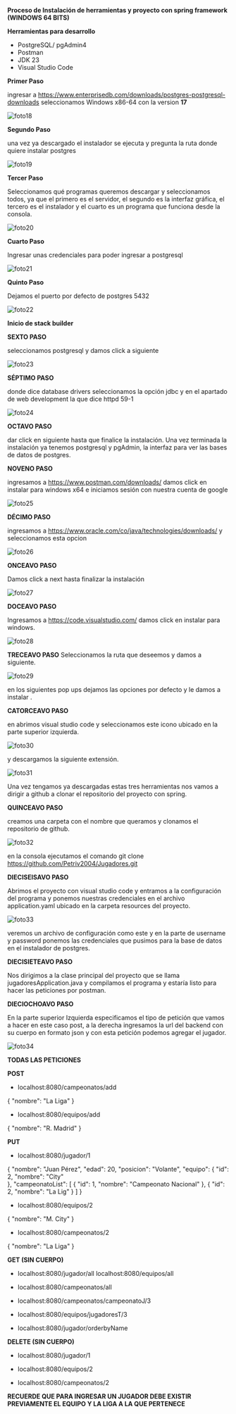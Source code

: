 **Proceso de Instalación de herramientas y proyecto con spring framework (WINDOWS 64 BITS)**

**Herramientas para desarrollo**

- PostgreSQL/ pgAdmin4
- Postman
- JDK 23
- Visual Studio Code

**Primer Paso**

ingresar a https://www.enterprisedb.com/downloads/postgres-postgresql-downloads
seleccionamos Windows x86-64 con la version **17**

![foto18](img/foto18.png)

**Segundo Paso**

una vez ya descargado el instalador se ejecuta y pregunta la ruta donde quiere instalar postgres

![foto19](img/foto19.png)

**Tercer Paso**

Seleccionamos qué programas queremos descargar y seleccionamos todos, ya que el primero es el servidor, el segundo es la interfaz gráfica, el tercero es el instalador y el cuarto es un programa que funciona desde la consola.

![foto20](img/foto20.png)

**Cuarto Paso**

Ingresar unas credenciales para poder ingresar a postgresql

![foto21](img/foto21.png)

**Quinto Paso**

Dejamos el puerto por defecto de postgres 5432

![foto22](img/foto22.png)

**Inicio de stack builder**

**SEXTO PASO**

seleccionamos postgresql y damos click a siguiente

![foto23](img/foto23.png)

**SÉPTIMO PASO**

donde dice database drivers seleccionamos la opción jdbc y en el apartado de web development la que dice httpd 59-1

![foto24](img/foto24.png)

**OCTAVO PASO**

dar click en siguiente hasta que finalice la instalación.
Una vez terminada la instalación ya tenemos postgresql y pgAdmin, la interfaz para ver las bases de datos de postgres.

**NOVENO PASO**

ingresamos a https://www.postman.com/downloads/ damos click en instalar para windows x64 e iniciamos sesión con nuestra cuenta de google

![foto25](img/foto25.png)

**DÉCIMO PASO**

ingresamos a https://www.oracle.com/co/java/technologies/downloads/ y seleccionamos esta opcion

![foto26](img/foto26.png)

**ONCEAVO PASO**

Damos click a next hasta finalizar la instalación

![foto27](img/foto27.png)

**DOCEAVO PASO**

Ingresamos a https://code.visualstudio.com/ damos click en  instalar para windows.

![foto28](img/foto28.png)

**TRECEAVO PASO**
Seleccionamos la ruta que deseemos y damos a siguiente.

![foto29](img/foto29.png)

en los siguientes pop ups dejamos las opciones por defecto y le damos a instalar .

**CATORCEAVO PASO**

en abrimos visual studio code y seleccionamos este icono ubicado en la parte superior izquierda.

![foto30](img/foto30.png)

y descargamos la siguiente extensión.

![foto31](img/foto31.png)

Una vez tengamos ya descargadas estas tres herramientas nos vamos a dirigir a github a clonar el repositorio del proyecto con spring.

**QUINCEAVO PASO**

creamos una carpeta con el nombre que queramos y clonamos el repositorio de github.

![foto32](img/foto32.png)

en la consola ejecutamos el comando git clone https://github.com/Petriv2004/Jugadores.git

**DIECISEISAVO PASO**

Abrimos el proyecto con visual studio code y entramos a la configuración del programa y ponemos nuestras credenciales en el archivo application.yaml ubicado en la carpeta resources del proyecto.

![foto33](img/foto33.png)

veremos un archivo de configuración como este y en la parte de username y password ponemos las credenciales que pusimos para la base de datos en el instalador de postgres.

**DIECISIETEAVO PASO**

Nos dirigimos a la clase principal del proyecto que se llama jugadoresApplication.java y compilamos el programa y estaría listo para hacer las peticiones por postman.

**DIECIOCHOAVO PASO**

En la parte superior Izquierda especificamos el tipo de petición que vamos a hacer en este caso post, a la derecha ingresamos la url del backend con su cuerpo en formato json y con esta petición podemos agregar el jugador.

![foto34](img/foto34.png)

**TODAS LAS PETICIONES**

**POST**

 - localhost:8080/campeonatos/add

{
  "nombre": "La Liga"
}

- localhost:8080/equipos/add
  
{
  "nombre": "R. Madrid"
}

**PUT**

- localhost:8080/jugador/1
  
{
  "nombre": "Juan Pérez",
  "edad": 20,
  "posicion": "Volante",
  "equipo": {
    "id": 2,
    "nombre": "City"  
  },
  "campeonatoList": [
    {
      "id": 1,
      "nombre": "Campeonato Nacional"
    },
    {
      "id": 2,
      "nombre": "La Lig"
    }
  ]
}

- localhost:8080/equipos/2

{
  "nombre": "M. City"
}

- localhost:8080/campeonatos/2

{
  "nombre": "La Liga"
}

**GET (SIN CUERPO)**

- localhost:8080/jugador/all localhost:8080/equipos/all 

- localhost:8080/campeonatos/all 

- localhost:8080/campeonatos/campeonatoJ/3

- localhost:8080/equipos/jugadoresT/3

- localhost:8080/jugador/orderbyName


**DELETE (SIN CUERPO)**

- localhost:8080/jugador/1
  
- localhost:8080/equipos/2
  
- localhost:8080/campeonatos/2

**RECUERDE QUE PARA INGRESAR UN JUGADOR DEBE EXISTIR PREVIAMENTE EL EQUIPO Y LA LIGA A LA QUE PERTENECE**



